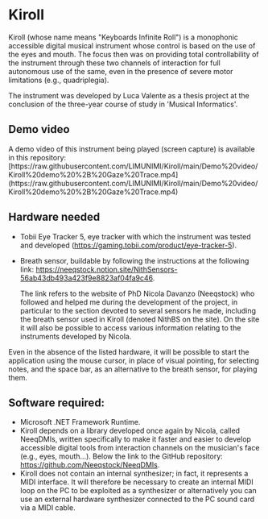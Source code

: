 <h1>Kiroll</h1>

Kiroll (whose name means "Keyboards Infinite Roll")
is a monophonic accessible digital musical instrument whose control is based on the use of the eyes and mouth. 
The focus then was on providing total controllability of the instrument through these two channels of interaction 
for full autonomous use of the same, even in the presence of severe motor limitations (e.g., quadriplegia).

The instrument was developed by Luca Valente as a thesis project at the conclusion of the three-year course of study in 'Musical Informatics'.

<h2>Demo video</h2>
A demo video of this instrument being played (screen capture) is available in this repository: [https://raw.githubusercontent.com/LIMUNIMI/Kiroll/main/Demo%20video/Kiroll%20demo%20%2B%20Gaze%20Trace.mp4](https://raw.githubusercontent.com/LIMUNIMI/Kiroll/main/Demo%20video/Kiroll%20demo%20%2B%20Gaze%20Trace.mp4)

<h2>Hardware needed</h2>

- Tobii Eye Tracker 5, eye tracker with which the instrument was tested and developed (https://gaming.tobii.com/product/eye-tracker-5).
- Breath sensor, buildable by following the instructions at the following link: https://neeqstock.notion.site/NithSensors-56ab43db493a423f9e8823af04fa9c46.

  The link refers to the website of PhD Nicola Davanzo (Neeqstock) who followed and helped me during the development of the project, in particular 
  to the section devoted to several sensors he made, including the breath sensor used in Kiroll (denoted NithBS on the site).
  On the site it will also be possible to access various information relating to the instruments developed by Nicola.

Even in the absence of the listed hardware, it will be possible to start the application using the mouse cursor, in place of visual pointing, 
for selecting notes, and the space bar, as an alternative to the breath sensor, for playing them.

<h2>Software required:</h2>

- Microsoft .NET Framework Runtime.
- Kiroll depends on a library developed once again by Nicola, called NeeqDMIs, 
written specifically to make it faster and easier to develop accessible digital tools
from interaction channels on the musician's face (e.g., eyes, mouth...). 
Below the link to the GitHub repository: https://github.com/Neeqstock/NeeqDMIs.
- Kiroll does not contain an internal synthesizer; in fact, it represents a MIDI interface. It will therefore be necessary to create an internal MIDI loop on the PC to be exploited as a synthesizer or alternatively you can use an external hardware synthesizer connected to the PC sound card via a MIDI cable.
